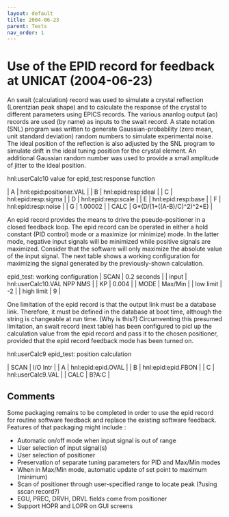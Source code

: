 ```yaml
---
layout: default
title: 2004-06-23
parent: Tests
nav_order: 1
---
```


Use of the EPID record for feedback at UNICAT (2004-06-23)
==========================================================  
An swait (calculation) record was used to simulate a crystal reflection (Lorentzian peak shape) and to calculate the response of the crystal to different parameters using EPICS records. The various ananlog output (ao) records are used (by name) as inputs to the swait record. A state notation (SNL) program was written to generate Gaussian-probability (zero mean, unit standard deviation) random numbers to simulate experimental noise. The ideal position of the reflection is also adjusted by the SNL program to simulate drift in the ideal tuning position for the crystal element. An additional Gaussian random number was used to provide a small amplitude of jitter to the ideal position.   

hnl:userCalc10 value for epid\_test:response function 

| A | hnl:epid:positioner.VAL | 
| B | hnl:epid:resp:ideal | 
| C | hnl:epid:resp:sigma | 
| D | hnl:epid:resp:scale | 
| E | hnl:epid:resp:base | 
| F | hnl:epid:resp:noise |
| G | 1.00002 |
| CALC | G\*(D/(1+((A-B)/C)^2)^2+E) |  

An epid record provides the means to drive the pseudo-positioner in a closed feedback loop. The epid record can be operated in either a hold constant (PID control) mode or a maximize (or minimize) mode. In the latter mode, negative input signals will be minimized while positive signals are maximized. Consider that the software will only maximize the absolute value of the input signal. The next table shows a working configuration for maximizing the signal generated by the previously-shown calculation.   

epid\_test: working configuration 
| SCAN | 0.2 seconds | 
| input | hnl:userCalc10.VAL NPP NMS | 
| KP | 0.004 | 
| MODE | Max/Min |
| low limit | -2 |
| high limit | 9 |

One limitation of the epid record is that the output link must be a database link. Therefore, it must be defined in the database at boot time, although the string is changeable at run time. (Why is this?) Circumventing this presumed limitation, an swait record (next table) has been configured to picl up the calculation value from the epid record and pass it to the chosen positioner, provided that the epid record feedback mode has been turned on.   

hnl:userCalc9    epid\_test: position calculation 

| SCAN | I/O Intr |
| A | hnl:epid:epid.OVAL |
| B | hnl:epid:epid.FBON |
| C | hnl:userCalc9.VAL |
| CALC | B?A:C |  

Comments 
--------  

Some packaging remains to be completed in order to use the epid record for routine software feedback and replace the existing software feedback. Features of that packaging might include :  
- Automatic on/off mode when input signal is out of range 
- User selection of input signal(s) 
- User selection of positioner 
- Preservation of separate tuning parameters for PID and Max/Min modes 
- When in Max/Min mode, automatic update of set point to maximum (minimum) 
- Scan of positioner through user-specified range to locate peak (?using sscan record?) 
- EGU, PREC, DRVH, DRVL fields come from positioner 
- Support HOPR and LOPR on GUI screens    


